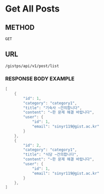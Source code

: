 # Get All Posts



## METHOD

```text
GET
```

## URL

```text
/gistps/api/v1/post/list
```



### RESPONSE BODY EXAMPLE

```java
[
    {
        "id": 1,
        "category": "category1",
        "title": "기숙사 ~건의합니다",
        "content": "~한 문제 해결 바랍니다",
        "user": {
            "id": 1,
            "email": "sinyr119@gist.ac.kr"
        }
    },
    {
        "id": 2,
        "category": "category1",
        "title": "식당 ~건의합니다",
        "content": "~한 문제 해결 바랍니다",
        "user": {
            "id": 1,
            "email": "sinyr119@gist.ac.kr"
        }
    },
]
```

